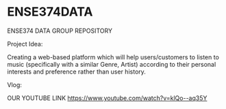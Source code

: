 # ENSE374DATA
ENSE374 DATA GROUP REPOSITORY 

Project Idea:

Creating a web-based platform which will help users/customers to listen to music (specifically with a similar Genre, Artist) according to their personal interests and preference rather than user history.



Vlog:

OUR YOUTUBE LINK https://www.youtube.com/watch?v=klQo--aq35Y
